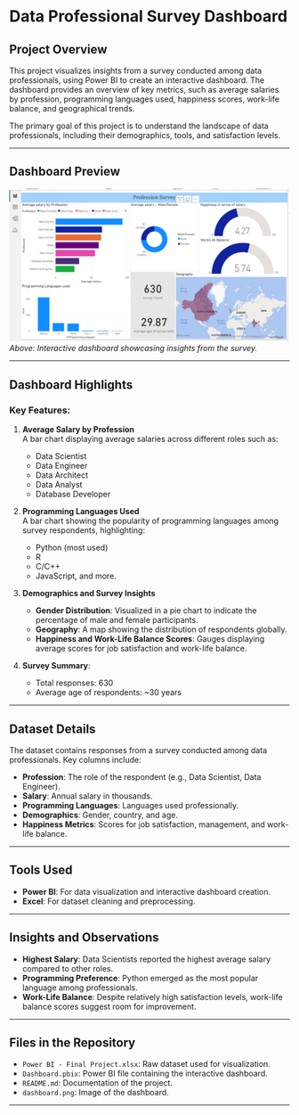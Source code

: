 # Data Professional Survey Dashboard

## Project Overview

This project visualizes insights from a survey conducted among data professionals, using Power BI to create an interactive dashboard. The dashboard provides an overview of key metrics, such as average salaries by profession, programming languages used, happiness scores, work-life balance, and geographical trends.

The primary goal of this project is to understand the landscape of data professionals, including their demographics, tools, and satisfaction levels.

---

## Dashboard Preview

![Dashboard Preview](Dashboard.png)  
*Above: Interactive dashboard showcasing insights from the survey.*

---

## Dashboard Highlights

### Key Features:

1. **Average Salary by Profession**  
   A bar chart displaying average salaries across different roles such as:
   - Data Scientist
   - Data Engineer
   - Data Architect
   - Data Analyst
   - Database Developer  

2. **Programming Languages Used**  
   A bar chart showing the popularity of programming languages among survey respondents, highlighting:
   - Python (most used)
   - R
   - C/C++
   - JavaScript, and more.

3. **Demographics and Survey Insights**
   - **Gender Distribution**: Visualized in a pie chart to indicate the percentage of male and female participants.
   - **Geography**: A map showing the distribution of respondents globally.
   - **Happiness and Work-Life Balance Scores**: Gauges displaying average scores for job satisfaction and work-life balance.

4. **Survey Summary**:
   - Total responses: 630
   - Average age of respondents: ~30 years

---

## Dataset Details

The dataset contains responses from a survey conducted among data professionals. Key columns include:
- **Profession**: The role of the respondent (e.g., Data Scientist, Data Engineer).
- **Salary**: Annual salary in thousands.
- **Programming Languages**: Languages used professionally.
- **Demographics**: Gender, country, and age.
- **Happiness Metrics**: Scores for job satisfaction, management, and work-life balance.

---

## Tools Used

- **Power BI**: For data visualization and interactive dashboard creation.
- **Excel**: For dataset cleaning and preprocessing.

---

## Insights and Observations

- **Highest Salary**: Data Scientists reported the highest average salary compared to other roles.
- **Programming Preference**: Python emerged as the most popular language among professionals.
- **Work-Life Balance**: Despite relatively high satisfaction levels, work-life balance scores suggest room for improvement.

---

## Files in the Repository

- `Power BI - Final Project.xlsx`: Raw dataset used for visualization.
- `Dashboard.pbix`: Power BI file containing the interactive dashboard.
- `README.md`: Documentation of the project.
- `dashboard.png`: Image of the dashboard.

---

